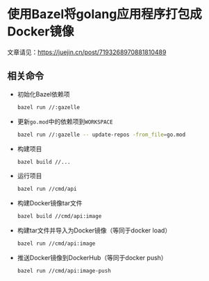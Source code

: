 # 使用Bazel将golang应用程序打包成Docker镜像

文章请见：<https://juejin.cn/post/7193268970881810489>

## 相关命令

- 初始化Bazel依赖项

    ```bash
    bazel run //:gazelle
    ```

- 更新`go.mod`中的依赖项到`WORKSPACE`

    ```bash
    bazel run //:gazelle -- update-repos -from_file=go.mod
    ```

- 构建项目

    ```bash
    bazel build //...
    ```

- 运行项目

    ```bash
    bazel run //cmd/api
    ```

- 构建Docker镜像tar文件

    ```bash
    bazel build //cmd/api:image
    ```

- 构建tar文件并导入为Docker镜像（等同于docker load）

    ```bash
    bazel run //cmd/api:image
    ```

- 推送Docker镜像到DockerHub（等同于docker push）

    ```bash
    bazel run //cmd/api:image-push
    ```
